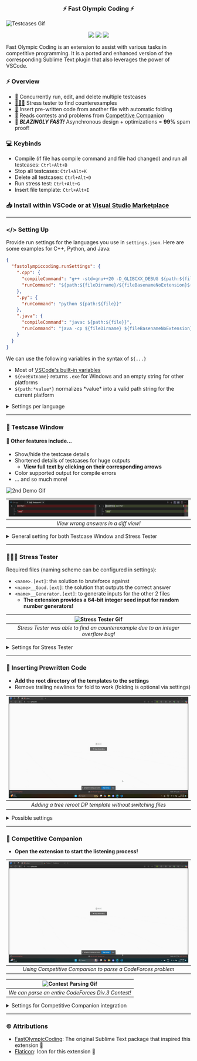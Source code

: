 <h3 align="center">⚡ Fast Olympic Coding ⚡</h3>

![Testcases Gif](media/demo.gif)

<p align="center">
<img src="https://vsmarketplacebadges.dev/version-short/sam20908.vscode-fastolympiccoding.svg">
<img src="https://vsmarketplacebadges.dev/installs-short/sam20908.vscode-fastolympiccoding.svg">
<img src="https://vsmarketplacebadges.dev/rating-short/sam20908.vscode-fastolympiccoding.svg">
</p>

Fast Olympic Coding is an extension to assist with various tasks in competitive programming. It is a ported and enhanced version of the corresponding Sublime Text plugin that also leverages the power of VSCode.

### ⚡ Overview

  - [📜](#-testcase-window) Concurrently run, edit, and delete multiple testcases
  - [👨🏻‍💻](#-stress-tester) Stress tester to find counterexamples
  - [👜](#-inserting-prewritten-code) Insert pre-written code from another file with automatic folding
  - [🛜](#-competitive-companion) Reads contests and problems from [Competitive Companion](https://github.com/jmerle/competitive-companion)
  - 🏃 ***BLAZINGLY FAST!*** Asynchronous design + optimizations = **99%** spam proof!

### 💻 Keybinds

- Compile (if file has compile command and file had changed) and run all testcases: `Ctrl+Alt+B`
- Stop all testcases: `Ctrl+Alt+K`
- Delete all testcases: `Ctrl+Alt+D`
- Run stress test: `Ctrl+Alt+G`
- Insert file template: `Ctrl+Alt+I`

### 📥 Install within VSCode or at  [Visual Studio Marketplace](https://marketplace.visualstudio.com/items?itemName=sam20908.vscode-fastolympiccoding)
---

### </> Setting Up

Provide run settings for the languages you use in `settings.json`. Here are some examples for C++, Python, and Java:
```json
{
  "fastolympiccoding.runSettings": {
    ".cpp": {
      "compileCommand": "g++ -std=gnu++20 -D_GLIBCXX_DEBUG ${path:${file}} -o ${path:${fileDirname}/${fileBasenameNoExtension}${exeExtname}}",
      "runCommand": "${path:${fileDirname}/${fileBasenameNoExtension}${exeExtname}}"
    },
    ".py": {
      "runCommand": "python ${path:${file}}"
    },
    ".java": {
      "compileCommand": "javac ${path:${file}}",
      "runCommand": "java -cp ${fileDirname} ${fileBasenameNoExtension}"
    }
  }
}
```

We can use the following variables in the syntax of `${...}`
- Most of [VSCode's built-in variables](https://code.visualstudio.com/docs/editor/variables-reference)
- `${exeExtname}` returns `.exe` for Windows and an empty string for other platforms
- `${path:*value*}` normalizes \*value\* into a valid path string for the current platform

<details>
  <summary>Settings per language</summary>

  - `compileCommand` (optional): Command to run before `runCommand` when the file content changed
  - `runCommand`: Command to run the solution
  - `currentWorkingDirectory` (optional): sets the current working directory for `runCommand`
</details>

---

### 📜 Testcase Window

#### 📄 Other features include...
- Show/hide the testcase details
- Shortened details of testcases for huge outputs
  - **View full text by clicking on their corresponding arrows**
- Color supported output for compile errors
- ... and so much more!

<img src="media/demo_2.gif" alt="2nd Demo Gif"/>


| ![Diff View Image](media/diff-ac.png) |
| :-----------------------------------: |
| *View wrong answers in a diff view!*  |

<details>
  <summary>General setting for both Testcase Window and Stress Tester</summary>

  - `font`: Font family used to render text (restart extension to apply)
  - `runSettings`: Object of [run settings](#-setting-up)
  - `maxDisplayCharacters`: Maximum number of characters to display for each output
  - `maxDisplayLines`: Maximum number of lines to display for each output
</details>

---

### 👨🏻‍💻 Stress Tester

Required files (naming scheme can be configured in settings):
- `<name>.[ext]`: the solution to bruteforce against
- `<name>__Good.[ext]`: the solution that outputs the correct answer
- `<name>__Generator.[ext]`: to generate inputs for the other 2 files
  - **The extension provides a 64-bit integer seed input for random number generators!**

|                   ![Stress Tester Gif](media/stress_tester.gif)                    |
| :--------------------------------------------------------------------------------: |
| *Stress Tester was able to find an counterexample due to an integer overflow bug!* |

<details>
  <summary>Settings for Stress Tester</summary>

  - `goodSolutionFile`: Full path for good solution file (supports `${...}`)
  - `generatorFile`: Full path for generator file (supports `${...}`)
  - `delayBetweenTestcases`: Amount of delay between generated testcases in milliseconds **(minimum: `5`)**
  - `maxRuntime`: Maximum time in milliseconds the Stress Tester is allowed to spend on one testcase **(`-1` for no limit)**
</details>

---

### 👜 Inserting Prewritten Code

- **Add the root directory of the templates to the settings**
- Remove trailing newlines for fold to work (folding is optional via settings)

| ![Insert File Template Gif](media/insert_file_template.gif) |
| :---------------------------------------------------------: |
| *Adding a tree reroot DP template without switching files*  |

<details>
  <summary>Possible settings</summary>

  - `fileTemplatesBaseDirectory`: Full path to the base directory of all prewritten files (supports `${...}`)
  - `foldFileTemplate` (default: `false`): Whether to fold the newly inserted prewritten code
</details>

---

### 🛜 Competitive Companion

- **Open the extension to start the listening process!**

|      ![Problem Parsing Gif](media/problem_parsing.gif)      |
| :---------------------------------------------------------: |
| *Using Competitive Companion to parse a CodeForces problem* |

| ![Contest Parsing Gif](media/contest_parsing.gif)  |
| :------------------------------------------------: |
| *We can parse an entire CodeForces Div.3 Contest!* |

<details>
  <summary>Settings for Competitive Companion integration</summary>

  - `askForWhichFile` (default: `false`): Ask for which file to write testcase onto, even when a file is currently opened and only a single problem has been received
  - `includePattern` (default: `**/*`): Glob pattern to filter in the included files for asking prompt
  - `excludePattern` (default: *empty*): Glob pattern to filter out the included files for asking prompt
</details>

---

### © Attributions

- [FastOlympicCoding](https://github.com/Jatana/FastOlympicCoding): The original Sublime Text package that inspired this extension 💖
- [Flaticon](https://www.flaticon.com/): Icon for this extension 💖
